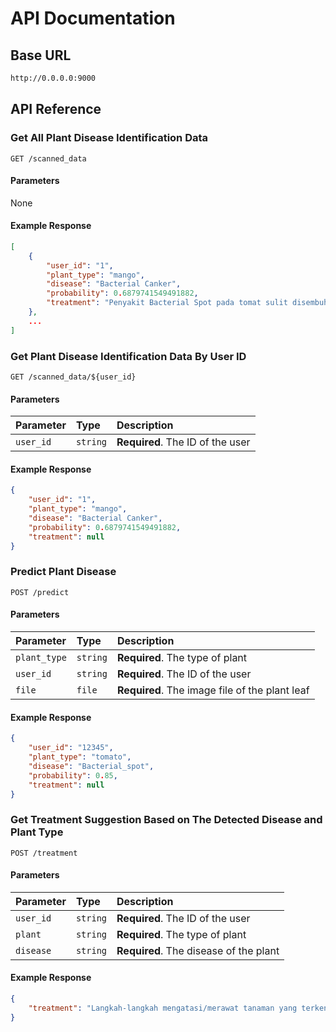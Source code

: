 # API Documentation

## Base URL
```bash
http://0.0.0.0:9000
```

## API Reference

### Get All Plant Disease Identification Data

```http
GET /scanned_data
```

#### Parameters
None

#### Example Response
```json
[
    {
        "user_id": "1",
        "plant_type": "mango",
        "disease": "Bacterial Canker",
        "probability": 0.6879741549491882,
        "treatment": "Penyakit Bacterial Spot pada tomat sulit disembuhkan sepenuhnya..."
    },
    ...
]
```

### Get Plant Disease Identification Data By User ID

```http
GET /scanned_data/${user_id}
```

#### Parameters
| Parameter | Type     | Description                |
| :-------- | :------- | :------------------------- |
| `user_id` | `string` | **Required**. The ID of the user |

#### Example Response
```json
{
    "user_id": "1",
    "plant_type": "mango",
    "disease": "Bacterial Canker",
    "probability": 0.6879741549491882,
    "treatment": null
}
```

### Predict Plant Disease

```http
POST /predict
```

#### Parameters
| Parameter    | Type     | Description                              |
| :----------- | :------- | :--------------------------------------- |
| `plant_type` | `string` | **Required**. The type of plant          |
| `user_id`    | `string` | **Required**. The ID of the user         |
| `file`       | `file`   | **Required**. The image file of the plant leaf |

#### Example Response
```json
{
    "user_id": "12345",
    "plant_type": "tomato",
    "disease": "Bacterial_spot",
    "probability": 0.85,
    "treatment": null
}
```

### Get Treatment Suggestion Based on The Detected Disease and Plant Type

```http
POST /treatment
```

#### Parameters
| Parameter  | Type     | Description                |
| :--------- | :------- | :------------------------- |
| `user_id`  | `string` | **Required**. The ID of the user |
| `plant`    | `string` | **Required**. The type of plant |
| `disease`  | `string` | **Required**. The disease of the plant |

#### Example Response
```json
{
    "treatment": "Langkah-langkah mengatasi/merawat tanaman yang terkena penyakit..."
}
```